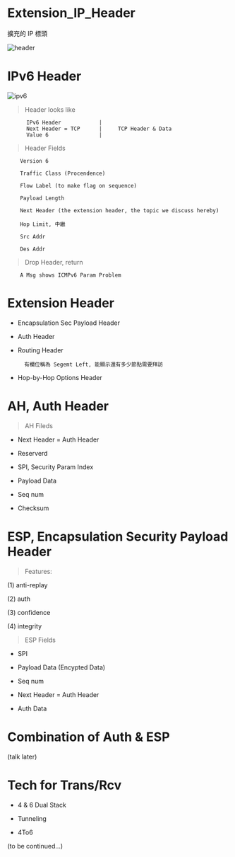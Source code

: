 # Extension_IP_Header
擴充的 IP 標頭

![header](https://static.thegeekstuff.com/wp-content/uploads/2012/03/ip-header-1.png)

# IPv6 Header 

![ipv6](https://blog-imgs-78-origin.fc2.com/h/a/n/hanteye01/2015041016563768c.png)

> Header looks like

          IPv6 Header            |
          Next Header = TCP      |     TCP Header & Data
          Value 6                |

> Header Fields 

        Version 6

        Traffic Class (Procendence)

        Flow Label (to make flag on sequence)

        Payload Length

        Next Header (the extension header, the topic we discuss hereby)

        Hop Limit, 中繼

        Src Addr

        Des Addr
        
> Drop Header, return

        A Msg shows ICMPv6 Param Problem

# Extension Header

* Encapsulation Sec Payload Header

* Auth Header

* Routing Header

        有欄位稱為 Segemt Left, 能顯示還有多少節點需要拜訪

* Hop-by-Hop Options Header

# AH, Auth Header

> AH Fileds

* Next Header = Auth Header

* Reserverd 

* SPI, Security Param Index

* Payload Data

* Seq num

* Checksum

# ESP, Encapsulation Security Payload Header

> Features:

(1) anti-replay

(2) auth

(3) confidence

(4) integrity

> ESP Fields

* SPI

* Payload Data (Encypted Data)

* Seq num

* Next Header = Auth Header

* Auth Data

# Combination of Auth & ESP

(talk later)

# Tech for Trans/Rcv

* 4 & 6 Dual Stack

* Tunneling

* 4To6

(to be continued...)








